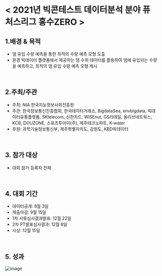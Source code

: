 # < 2021년 빅콘테스트 데이터분석 분야 퓨처스리그 홍수ZERO >


## 1.배경 & 목적
 - 댐 유입 수량 예측을 통한 최적의 수량 예측 모형 도출
 - 환경 빅데이터 플랫폼에서 제공하는 댐 수위 데이터를 활용하여 댐에 유입되는 수량을 예측하고, 최적의 댐 유입 수량 예측 모형 제시
<br>

## 2.주최/주관  
 - 주최: NIA 한국지능정보사회진흥원
 - 주관: 한국정보통신진흥협회, 한국데이터거래소, BigdataSea, envbigdata, 빅데이터유통플랫폼,
         SKtelecom, 신한카드, WISEnut, GS리테일, 올리브네트웍스, KCB, DOUZONE, 스포츠투아이(주), 제주테크노파트, K-water
 - 후원: 과학기술정보통신부, 제주특별자치도, 강원도, KBD빅데이터
<br>

## 3. 참가 대상  
 - 대회 참가 등록자 전체
<br>

## 4. 대회 기간
 - 데이터공개: 8월 3일
 - 제출마감: 9월 15일
 - 1차 서류심사결과발표: 12월 22일
 - 2차 PT발표심사결과: 12월 8일
 - 시상: 12월 15일
<br>

## 5. 성과
![image](https://user-images.githubusercontent.com/55688416/152126416-b7e0bd5d-79d9-4a35-8148-8195966300de.png)

